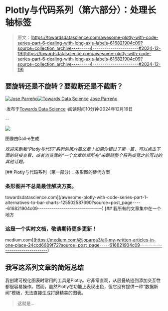 # Plotly与代码系列（第六部分）：处理长轴标签

> 原文：[https://towardsdatascience.com/awesome-plotly-with-code-series-part-6-dealing-with-long-axis-labels-616821904c09?source=collection_archive---------4-----------------------#2024-12-19](https://towardsdatascience.com/awesome-plotly-with-code-series-part-6-dealing-with-long-axis-labels-616821904c09?source=collection_archive---------4-----------------------#2024-12-19)

## 要旋转还是不旋转？要截断还是不截断？

[](https://medium.com/@joparga3?source=post_page---byline--616821904c09--------------------------------)[![Jose Parreño](../Images/707d5179926d36fba257f5476494e10e.png)](https://medium.com/@joparga3?source=post_page---byline--616821904c09--------------------------------)[](https://towardsdatascience.com/?source=post_page---byline--616821904c09--------------------------------)[![Towards Data Science](../Images/a6ff2676ffcc0c7aad8aaf1d79379785.png)](https://towardsdatascience.com/?source=post_page---byline--616821904c09--------------------------------) [Jose Parreño](https://medium.com/@joparga3?source=post_page---byline--616821904c09--------------------------------)

·发布于[Towards Data Science](https://towardsdatascience.com/?source=post_page---byline--616821904c09--------------------------------) ·阅读时间10分钟·2024年12月19日

--

![](../Images/d869842c267c7af0c9ef9fb945831987.png)

图像由Dall-e生成

*欢迎来到我“Plotly与代码”系列的第六篇文章！如果你错过了第一篇，可以点击下面的链接查看，或者浏览我的“一个文章统领所有”来跟随整个系列或我之前写过的其他话题。*

[](/awesome-plotly-with-code-series-part-1-alternatives-to-bar-charts-125502587690?source=post_page-----616821904c09--------------------------------) [## Plotly与代码系列（第一部分）：条形图的替代方案

### 条形图并不总是最佳解决方案。

towardsdatascience.com](/awesome-plotly-with-code-series-part-1-alternatives-to-bar-charts-125502587690?source=post_page-----616821904c09--------------------------------) [](https://medium.com/@joparga3/all-my-written-articles-in-one-place-24ccd6689f72?source=post_page-----616821904c09--------------------------------) [## 我所有的文章集中在一个地方

### 这是一个实时文档，敬请期待更多更新！

medium.com](https://medium.com/@joparga3/all-my-written-articles-in-one-place-24ccd6689f72?source=post_page-----616821904c09--------------------------------)

## 我写这系列文章的简短总结

我创建可视化图表时常用的工具是Plotly。它非常直观，从层叠轨迹到添加交互性都很容易操作。然而，虽然Plotly在功能上表现出色，但它没有提供一种“数据新闻”模板，无法直接生成打磨精美的图表。

> 这就是…
